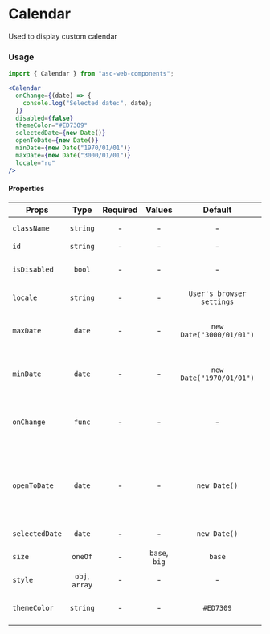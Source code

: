 # Calendar

Used to display custom calendar

### Usage

```js
import { Calendar } from "asc-web-components";
```

```jsx
<Calendar
  onChange={(date) => {
    console.log("Selected date:", date);
  }}
  disabled={false}
  themeColor="#ED7309"
  selectedDate={new Date()}
  openToDate={new Date()}
  minDate={new Date("1970/01/01")}
  maxDate={new Date("3000/01/01")}
  locale="ru"
/>
```

#### Properties

| Props          |      Type      | Required |    Values     |          Default          | Description                                                  |
| -------------- | :------------: | :------: | :-----------: | :-----------------------: | ------------------------------------------------------------ |
| `className`    |    `string`    |    -     |       -       |             -             | Accepts class                                                |
| `id`           |    `string`    |    -     |       -       |             -             | Accepts id                                                   |
| `isDisabled`   |     `bool`     |    -     |       -       |             -             | Disabled react-calendar                                      |
| `locale`       |    `string`    |    -     |       -       | `User's browser settings` | Browser locale                                               |
| `maxDate`      |     `date`     |    -     |       -       | `new Date("3000/01/01")`  | Maximum date that the user can select.                       |
| `minDate`      |     `date`     |    -     |       -       | `new Date("1970/01/01")`  | Minimum date that the user can select.                       |
| `onChange`     |     `func`     |    -     |       -       |             -             | Function called when the user select a day                   |
| `openToDate`   |     `date`     |    -     |       -       |       `new Date()`        | The beginning of a period that shall be displayed by default |
| `selectedDate` |     `date`     |    -     |       -       |       `new Date()`        | Selected date value                                          |
| `size`         |    `oneOf`     |    -     | `base`, `big` |          `base`           | Calendar size                                                |
| `style`        | `obj`, `array` |    -     |       -       |             -             | Accepts css style                                            |
| `themeColor`   |    `string`    |    -     |       -       |         `#ED7309`         | Color of the selected day                                    |
